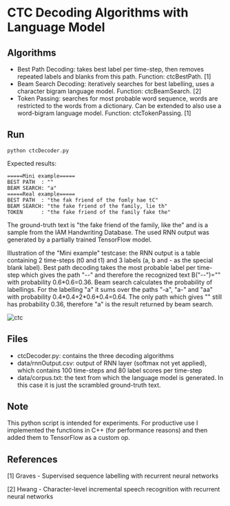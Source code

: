 # CTC Decoding Algorithms with Language Model

## Algorithms
- Best Path Decoding: takes best label per time-step, then removes repeated labels and blanks from this path. Function: ctcBestPath. \[1]
- Beam Search Decoding: iteratively searches for best labelling, uses a character bigram language model. Function: ctcBeamSearch. \[2]
- Token Passing: searches for most probable word sequence, words are restricted to the words from a dictionary. Can be extended to also use a word-bigram language model. Function: ctcTokenPassing. \[1]

## Run
```python ctcDecoder.py```

Expected results:
```
=====Mini example=====
BEST PATH  : ""
BEAM SEARCH: "a"
=====Real example=====
BEST PATH  : "the fak friend of the fomly hae tC"
BEAM SEARCH: "the fake friend of the family, lie th"
TOKEN      : "the fake friend of the family fake the"
```

The ground-truth text is "the fake friend of the family, like the" and is a sample from the IAM Handwriting Database. 
The used RNN output was generated by a partially trained TensorFlow model.

Illustration of the "Mini example" testcase: the RNN output is a table containing 2 time-steps (t0 and t1) and 3 labels (a, b and - as the special blank label).
Best path decoding takes the most probable label per time-step which gives the path "--" and therefore the recognized text B("--")="" with probability 0.6\*0.6=0.36.
Beam search calculates the probability of labellings. For the labelling "a" it sums over the paths "-a", "a-" and "aa" with probability 0.4\*0.4+2\*0.6\*0.4=0.64.
The only path which gives "" still has probability 0.36, therefore "a" is the result returned by beam search.

![ctc](./doc/ctc.png)

## Files
- ctcDecoder.py: contains the three decoding algorithms
- data/rnnOutput.csv: output of RNN layer (softmax not yet applied), which contains 100 time-steps and 80 label scores per time-step
- data/corpus.txt: the text from which the language model is generated. In this case it is just the scrambled ground-truth text.

## Note
This python script is intended for experiments. 
For productive use I implemented the functions in C++ (for performance reasons) and then added them to TensorFlow as a custom op.

## References

\[1] Graves - Supervised sequence labelling with recurrent neural networks

\[2] Hwang - Character-level incremental speech recognition with recurrent neural networks
